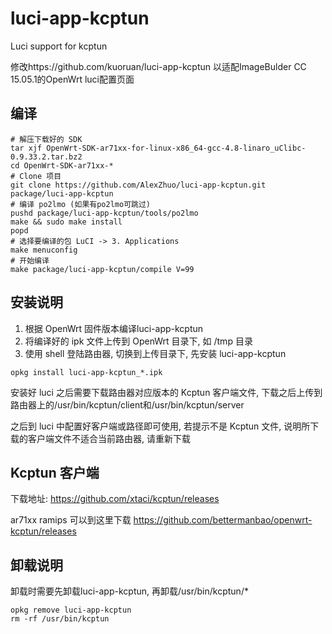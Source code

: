 # luci-app-kcptun
Luci support for kcptun

修改https://github.com/kuoruan/luci-app-kcptun 以适配ImageBulder CC 15.05.1的OpenWrt luci配置页面

## 编译

```
# 解压下载好的 SDK
tar xjf OpenWrt-SDK-ar71xx-for-linux-x86_64-gcc-4.8-linaro_uClibc-0.9.33.2.tar.bz2
cd OpenWrt-SDK-ar71xx-*
# Clone 项目
git clone https://github.com/AlexZhuo/luci-app-kcptun.git package/luci-app-kcptun
# 编译 po2lmo (如果有po2lmo可跳过)
pushd package/luci-app-kcptun/tools/po2lmo
make && sudo make install
popd
# 选择要编译的包 LuCI -> 3. Applications
make menuconfig
# 开始编译
make package/luci-app-kcptun/compile V=99
```

## 安装说明

1. 根据 OpenWrt 固件版本编译luci-app-kcptun
2. 将编译好的 ipk 文件上传到 OpenWrt 目录下, 如 /tmp 目录
3. 使用 shell 登陆路由器, 切换到上传目录下, 先安装 luci-app-kcptun
```
opkg install luci-app-kcptun_*.ipk
```

安装好 luci 之后需要下载路由器对应版本的 Kcptun 客户端文件, 下载之后上传到路由器上的/usr/bin/kcptun/client和/usr/bin/kcptun/server

之后到 luci 中配置好客户端或路径即可使用, 若提示不是 Kcptun 文件, 说明所下载的客户端文件不适合当前路由器, 请重新下载

## Kcptun 客户端

下载地址: https://github.com/xtaci/kcptun/releases

ar71xx ramips 可以到这里下载 https://github.com/bettermanbao/openwrt-kcptun/releases

## 卸载说明

卸载时需要先卸载luci-app-kcptun, 再卸载/usr/bin/kcptun/*

```
opkg remove luci-app-kcptun
rm -rf /usr/bin/kcptun
```
